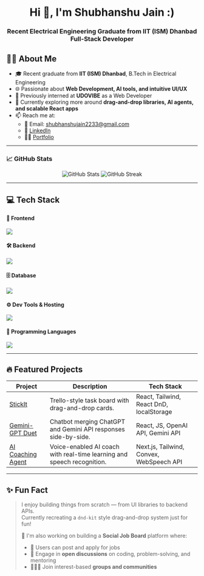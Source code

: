 <h1 align="center">Hi  👋, I'm Shubhanshu Jain :)</h1>
<h3 align="center">Recent Electrical Engineering Graduate from IIT (ISM) Dhanbad Full-Stack Developer  </h3>
<!-- <h3 align="center"</h3> -->

<!-- <p align="center">
  <img src="https://komarev.com/ghpvc/?username=Shubhanshu-ism&label=Profile%20views&color=0e75b6&style=flat" alt="Shubhanshu-ism" />
</p>

--- -->

## 🧑‍💻 About Me

- 🎓 Recent graduate from **IIT (ISM) Dhanbad**, B.Tech in Electrical Engineering
- 🌐 Passionate about **Web Development, AI tools, and intuitive UI/UX**
- 💼 Previously interned at **UDOVIBE** as a Web Developer
- 🔭 Currently exploring more around **drag-and-drop libraries, AI agents, and scalable React apps**
- 📫 Reach me at:
  - 📧 Email: [shubhanshujain2233@gmail.com](mailto:shubhanshujain2233@gmail.com)  
  - 🔗 [LinkedIn](https://www.linkedin.com/in/shubhanshu-jain-iit-ism)  
  - 🧑‍💻 [Portfolio](https://shubhanshu-portfolio-one.vercel.app)

---
### 📈 GitHub Stats

<p align="center">
  <img src="https://github-readme-stats.vercel.app/api?username=Shubhanshu-ism&show_icons=true&theme=radical" alt="GitHub Stats" />
  <img src="https://github-readme-streak-stats.herokuapp.com/?user=Shubhanshu-ism&theme=radical" alt="GitHub Streak" />
</p>

---

## 💻 Tech Stack

#### 🚀 Frontend
<p>
  <img src="https://skillicons.dev/icons?i=react,nextjs,tailwind,html,css,js,ts" />
</p>

#### 🛠️ Backend
<p>
  <img src="https://skillicons.dev/icons?i=nodejs,express,spring" />
</p>

#### 🗄️ Database
<p>
  <img src="https://skillicons.dev/icons?i=mongodb,postgresql,mysql" />
</p>

#### ⚙️ Dev Tools & Hosting
<p>
  <img src="https://skillicons.dev/icons?i=git,github,vscode,vercel" />
</p>

#### 🧠 Programming Languages
<p>
  <img src="https://skillicons.dev/icons?i=cpp,c,java" />
</p>

---

## 🔥 Featured Projects

| Project | Description | Tech Stack |
|--------|-------------|------------|
| [StickIt](https://github.com/Shubhanshu-ism/trello-clone) | Trello-style task board with drag-and-drop cards. | React, Tailwind, React DnD, localStorage |
| [Gemini-GPT Duet](https://github.com/Shubhanshu-ism/Gemini-GPT-Duet) | Chatbot merging ChatGPT and Gemini API responses side-by-side. | React, JS, OpenAI API, Gemini API |
| [AI Coaching Agent](https://github.com/Shubhanshu-ism/ai-coaching-agent) | Voice-enabled AI coach with real-time learning and speech recognition. | Next.js, Tailwind, Convex, WebSpeech API |

---


## ✨ Fun Fact

> I enjoy building things from scratch — from UI libraries to backend APIs.  
> Currently recreating a `dnd-kit` style drag-and-drop system just for fun!  
>   
> 🌟 I'm also working on building a **Social Job Board** platform where:
> - 💼 Users can post and apply for jobs  
> - 👥 Engage in **open discussions** on coding, problem-solving, and mentoring  
> - 🧑‍🤝‍🧑 Join interest-based **groups and communities**
